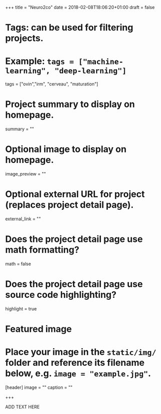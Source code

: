 +++
title = "Neuro2co"
date = 2018-02-08T18:06:20+01:00
draft = false

# Tags: can be used for filtering projects.
# Example: `tags = ["machine-learning", "deep-learning"]`
tags = ["ovin","irm", "cerveau", "maturation"]

# Project summary to display on homepage.
summary = ""

# Optional image to display on homepage.
image_preview = ""

# Optional external URL for project (replaces project detail page).
external_link = ""

# Does the project detail page use math formatting?
math = false

# Does the project detail page use source code highlighting?
highlight = true

# Featured image
# Place your image in the `static/img/` folder and reference its filename below, e.g. `image = "example.jpg"`.
[header]
image = ""
caption = ""

+++

ADD TEXT HERE
